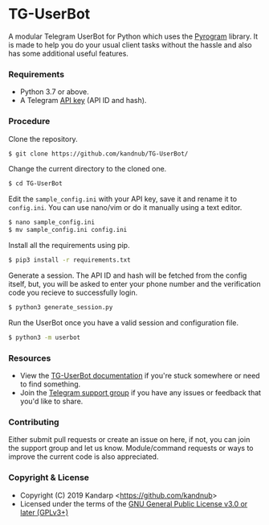 # TG-UserBot

A modular Telegram UserBot for Python which uses the [Pyrogram][pyrogram] library. It is made to help you do your usual client tasks without the hassle and also has some additional useful features.

### Requirements

- Python 3.7 or above.
- A Telegram [API key][tg-apps] (API ID and hash).

### Procedure

Clone the repository.

```sh
$ git clone https://github.com/kandnub/TG-UserBot/
```

Change the current directory to the cloned one.

```sh
$ cd TG-UserBot
```

Edit the ``sample_config.ini`` with your API key, save it and rename it to ``config.ini``.
You can use nano/vim or do it manually using a text editor.

```sh
$ nano sample_config.ini
$ mv sample_config.ini config.ini
```

Install all the requirements using pip.

```sh
$ pip3 install -r requirements.txt
```

Generate a session. The API ID and hash will be fetched from the config itself, but, you will be asked to enter your phone number and the verification code you recieve to successfully login.

```sh
$ python3 generate_session.py
```

Run the UserBot once you have a valid session and configuration file.

```sh
$ python3 -m userbot
```

### Resources

- View the [TG-UserBot documentation][docs] if you're stuck somewhere or need to find something.
- Join the [Telegram support group][support] if you have any issues or feedback that you'd like to share.

### Contributing

Either submit pull requests or create an issue on here, if not, you can join the support group and let us know. Module/command requests or ways to improve the current code is also appreciated.

### Copyright & License

- Copyright (C) 2019 Kandarp <<https://github.com/kandnub>>
- Licensed under the terms of the [GNU General Public License v3.0 or later (GPLv3+)](LICENSE)

[//]: # (Comment)
   [pyrogram]: <https://github.com/pyrogram/pyrogram/>
   [tg-apps]: <https://my.telegram.org/apps>
   [docs]: <https://tg-userbot.readthedocs.io>
   [support]: <https://t.me/tg_userbot_support>